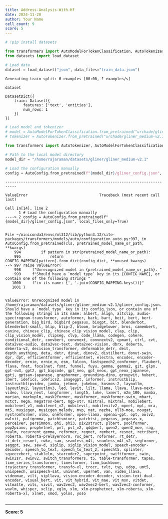 ```yaml
---
title: Address-Analysis-With-Hf
date: 2024-11-20
author: Your Name
cell_count: 9
score: 5
---
```


```python
# !pip install datasets
```


```python
from transformers import AutoModelForTokenClassification, AutoTokenizer, Trainer, TrainingArguments
from datasets import load_dataset
```


```python
# Load data
dataset = load_dataset("json", data_files="train_data.json")
```


    Generating train split: 0 examples [00:00, ? examples/s]



```python
dataset
```




    DatasetDict({
        train: Dataset({
            features: ['text', 'entities'],
            num_rows: 1
        })
    })




```python
# Load model and tokenizer
# model = AutoModelForTokenClassification.from_pretrained("urchade/gliner_medium-v2.1")
# tokenizer = AutoTokenizer.from_pretrained("urchade/gliner_medium-v2.1")
```


```python
from transformers import AutoTokenizer, AutoModelForTokenClassification, AutoConfig
```


```python
# Path to the local model directory
model_dir = "/home/rajaraman/datasets/gliner/gliner_medium-v2.1"
```


```python
# Load the configuration manually
config = AutoConfig.from_pretrained(f"{model_dir}/gliner_config.json", local_files_only=True)
```


    ---------------------------------------------------------------------------

    ValueError                                Traceback (most recent call last)

    Cell In[14], line 2
          1 # Load the configuration manually
    ----> 2 config = AutoConfig.from_pretrained(f"{model_dir}/gliner_config.json", local_files_only=True)


    File ~/miniconda3/envs/ml312/lib/python3.12/site-packages/transformers/models/auto/configuration_auto.py:997, in AutoConfig.from_pretrained(cls, pretrained_model_name_or_path, **kwargs)
        994         if pattern in str(pretrained_model_name_or_path):
        995             return CONFIG_MAPPING[pattern].from_dict(config_dict, **unused_kwargs)
    --> 997 raise ValueError(
        998     f"Unrecognized model in {pretrained_model_name_or_path}. "
        999     f"Should have a `model_type` key in its {CONFIG_NAME}, or contain one of the following strings "
       1000     f"in its name: {', '.join(CONFIG_MAPPING.keys())}"
       1001 )


    ValueError: Unrecognized model in /home/rajaraman/datasets/gliner/gliner_medium-v2.1/gliner_config.json. Should have a `model_type` key in its config.json, or contain one of the following strings in its name: albert, align, altclip, audio-spectrogram-transformer, autoformer, bark, bart, beit, bert, bert-generation, big_bird, bigbird_pegasus, biogpt, bit, blenderbot, blenderbot-small, blip, blip-2, bloom, bridgetower, bros, camembert, canine, chinese_clip, chinese_clip_vision_model, clap, clip, clip_vision_model, clipseg, clvp, code_llama, codegen, cohere, conditional_detr, convbert, convnext, convnextv2, cpmant, ctrl, cvt, data2vec-audio, data2vec-text, data2vec-vision, dbrx, deberta, deberta-v2, decision_transformer, deformable_detr, deit, depth_anything, deta, detr, dinat, dinov2, distilbert, donut-swin, dpr, dpt, efficientformer, efficientnet, electra, encodec, encoder-decoder, ernie, ernie_m, esm, falcon, fastspeech2_conformer, flaubert, flava, fnet, focalnet, fsmt, funnel, fuyu, gemma, gemma2, git, glpn, gpt-sw3, gpt2, gpt_bigcode, gpt_neo, gpt_neox, gpt_neox_japanese, gptj, gptsan-japanese, graphormer, grounding-dino, groupvit, hubert, ibert, idefics, idefics2, imagegpt, informer, instructblip, instructblipvideo, jamba, jetmoe, jukebox, kosmos-2, layoutlm, layoutlmv2, layoutlmv3, led, levit, lilt, llama, llava, llava-next-video, llava_next, longformer, longt5, luke, lxmert, m2m_100, mamba, marian, markuplm, mask2former, maskformer, maskformer-swin, mbart, mctct, mega, megatron-bert, mgp-str, mistral, mixtral, mobilebert, mobilenet_v1, mobilenet_v2, mobilevit, mobilevitv2, mpnet, mpt, mra, mt5, musicgen, musicgen_melody, mvp, nat, nezha, nllb-moe, nougat, nystromformer, olmo, oneformer, open-llama, openai-gpt, opt, owlv2, owlvit, paligemma, patchtsmixer, patchtst, pegasus, pegasus_x, perceiver, persimmon, phi, phi3, pix2struct, plbart, poolformer, pop2piano, prophetnet, pvt, pvt_v2, qdqbert, qwen2, qwen2_moe, rag, realm, recurrent_gemma, reformer, regnet, rembert, resnet, retribert, roberta, roberta-prelayernorm, roc_bert, roformer, rt_detr, rt_detr_resnet, rwkv, sam, seamless_m4t, seamless_m4t_v2, segformer, seggpt, sew, sew-d, siglip, siglip_vision_model, speech-encoder-decoder, speech_to_text, speech_to_text_2, speecht5, splinter, squeezebert, stablelm, starcoder2, superpoint, swiftformer, swin, swin2sr, swinv2, switch_transformers, t5, table-transformer, tapas, time_series_transformer, timesformer, timm_backbone, trajectory_transformer, transfo-xl, trocr, tvlt, tvp, udop, umt5, unispeech, unispeech-sat, univnet, upernet, van, video_llava, videomae, vilt, vipllava, vision-encoder-decoder, vision-text-dual-encoder, visual_bert, vit, vit_hybrid, vit_mae, vit_msn, vitdet, vitmatte, vits, vivit, wav2vec2, wav2vec2-bert, wav2vec2-conformer, wavlm, whisper, xclip, xglm, xlm, xlm-prophetnet, xlm-roberta, xlm-roberta-xl, xlnet, xmod, yolos, yoso



```python

```


---
**Score: 5**